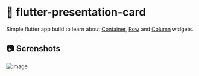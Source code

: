 # :iphone: flutter-presentation-card

Simple flutter app build to learn about [Container](https://api.flutter.dev/flutter/widgets/Container-class.html), [Row](https://api.flutter.dev/flutter/widgets/Row-class.html) and [Column](https://api.flutter.dev/flutter/widgets/Column-class.html) widgets.

## :camera: Screnshots
![image](https://i.ibb.co/94BGFyZ/flutter-presentation-card.jpg)
